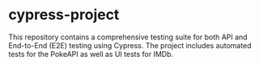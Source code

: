 # cypress-project
This repository contains a comprehensive testing suite for both API and End-to-End (E2E) testing using Cypress. The project includes automated tests for the PokeAPI as well as UI tests for IMDb.
